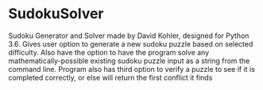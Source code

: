 # SudokuSolver
Sudoku Generator and Solver made by David Kohler, designed for Python 3.6. Gives user option to generate a new sudoku puzzle
based on selected difficulty. Also have the option to have the program solve any mathematically-possible existing sudoku
puzzle input as a string from the command line. Program also has third option to verify a puzzle to see if it is completed
correctly, or else will return the first conflict it finds
